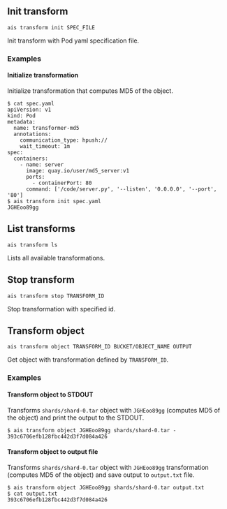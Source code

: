 ## Init transform

`ais transform init SPEC_FILE`

Init transform with Pod yaml specification file.

### Examples

#### Initialize transformation

Initialize transformation that computes MD5 of the object.

```console
$ cat spec.yaml
apiVersion: v1
kind: Pod
metadata:
  name: transformer-md5
  annotations:
    communication_type: hpush://
    wait_timeout: 1m
spec:
  containers:
    - name: server
      image: quay.io/user/md5_server:v1
      ports:
        - containerPort: 80
      command: ['/code/server.py', '--listen', '0.0.0.0', '--port', '80']
$ ais transform init spec.yaml
JGHEoo89gg
```

## List transforms

`ais transform ls`

Lists all available transformations.

## Stop transform

`ais transform stop TRANSFORM_ID`

Stop transformation with specified id.

## Transform object 

`ais transform object TRANSFORM_ID BUCKET/OBJECT_NAME OUTPUT`

Get object with transformation defined by `TRANSFORM_ID`.

### Examples

#### Transform object to STDOUT

Transforms `shards/shard-0.tar` object with `JGHEoo89gg` (computes MD5 of the object) and print the output to the STDOUT.

```console
$ ais transform object JGHEoo89gg shards/shard-0.tar -
393c6706efb128fbc442d3f7d084a426
```

#### Transform object to output file

Transforms `shards/shard-0.tar` object with `JGHEoo89gg` transformation (computes MD5 of the object) and save output to `output.txt` file.

```console
$ ais transform object JGHEoo89gg shards/shard-0.tar output.txt
$ cat output.txt
393c6706efb128fbc442d3f7d084a426
```
